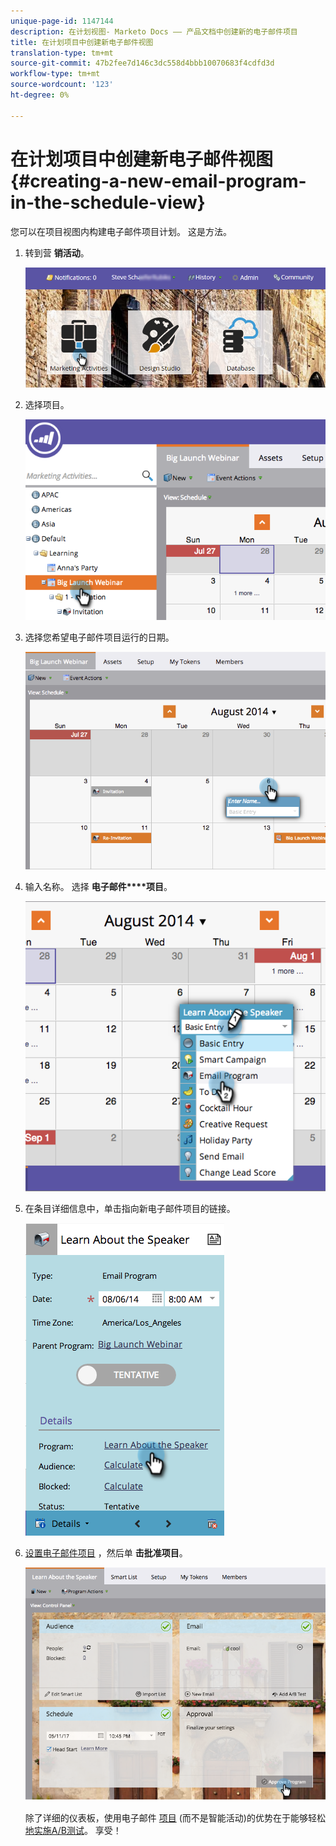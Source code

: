 ```yaml
---
unique-page-id: 1147144
description: 在计划视图- Marketo Docs —— 产品文档中创建新的电子邮件项目
title: 在计划项目中创建新电子邮件视图
translation-type: tm+mt
source-git-commit: 47b2fee7d146c3dc558d4bbb10070683f4cdfd3d
workflow-type: tm+mt
source-wordcount: '123'
ht-degree: 0%

---
```



# 在计划项目中创建新电子邮件视图 {#creating-a-new-email-program-in-the-schedule-view}

您可以在项目视图内构建电子邮件项目计划。 这是方法。

1. 转到营 **销活动**。

   ![](assets/login-marketing-activities-2.png)

1. 选择项目。

   ![](assets/image2014-9-23-15-3a34-3a11.png)

1. 选择您希望电子邮件项目运行的日期。

   ![](assets/image2014-9-23-15-3a35-3a16.png)

1. 输入名称。 选择 **电子邮件****项目**。

   ![](assets/image2014-9-23-15-3a35-3a32.png)

1. 在条目详细信息中，单击指向新电子邮件项目的链接。

   ![](assets/image2014-9-23-15-3a35-3a42.png)

1. [设置电子邮件项目](../../../../product-docs/email-marketing/email-programs/creating-an-email-program/create-an-email-program.md) ，然后单 **击批准项目**。

   ![](assets/learnaboutthespeaker.png)

   除了详细的仪表板，使用电子邮件 [项目](http://docs.marketo.com/display/docs/email+programs) (而不是智能活动)的优势在于能够轻松 [地实施A/B测试](../../../../product-docs/email-marketing/email-programs/email-program-actions/email-test-a-b-test/add-an-a-b-test.md)。 享受！

